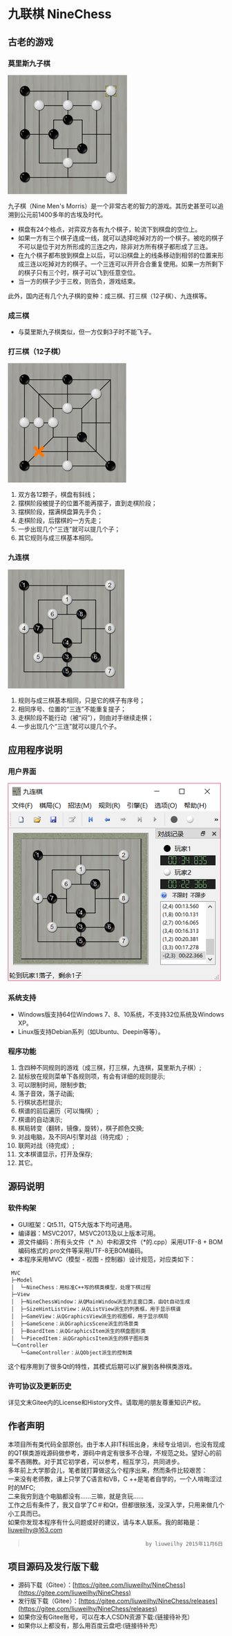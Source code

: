 # 九联棋 NineChess
## 古老的游戏
### 莫里斯九子棋
![莫里斯九子棋](./Wiki/莫里斯九子棋.PNG "Optional title")

九子棋（Nine Men's Morris）是一个非常古老的智力的游戏。其历史甚至可以追溯到公元前1400多年的古埃及时代。

+ 棋盘有24个格点，对弈双方各有九个棋子，轮流下到棋盘的空位上。
+ 如果一方有三个棋子连成一线，就可以选择吃掉对方的一个棋子。被吃的棋子不可以是位于对方所形成的三连之内，除非对方所有棋子都形成了三连。
+ 在九个棋子都布放到棋盘上以后，可以沿棋盘上的线条移动到相邻的位置来形成三连以吃掉对方的棋子。一个三连可以开开合合重复使用。如果一方所剩下的棋子只有三个时，棋子可以飞到任意空位。
+ 当一方的棋子少于三枚，则告负，游戏结束。

此外，国内还有几个九子棋的变种：成三棋、打三棋（12子棋）、九连棋等。

### 成三棋
+ 与莫里斯九子棋类似，但一方仅剩3子时不能飞子。

### 打三棋（12子棋）
![12子棋](./Wiki/12子棋.PNG "Optional title")

1. 双方各12颗子，棋盘有斜线；
2. 摆棋阶段被提子的位置不能再摆子，直到走棋阶段；
3. 摆棋阶段，摆满棋盘算先手负；
4. 走棋阶段，后摆棋的一方先走；
5. 一步出现几个“三连”就可以提几个子；
6. 其它规则与成三棋基本相同。

### 九连棋
![九连棋](./Wiki/九连棋.PNG "Optional title")

1. 规则与成三棋基本相同，只是它的棋子有序号；
2. 相同序号、位置的“三连”不能重复提子；
3. 走棋阶段不能行动（被“闷”），则由对手继续走棋；
4. 一步出现几个“三连”就可以提几个子。

## 应用程序说明
### 用户界面
![GUI](./Wiki/GUI.PNG "Optional title")

### 系统支持
+ Windows版支持64位Windows 7、8、10系统，不支持32位系统及Windows XP。
+ Linux版支持Debian系列（如Ubuntu、Deepin等等）。

### 程序功能
1. 含四种不同规则的游戏（成三棋，打三棋，九连棋，莫里斯九子棋）;
2. 鼠标放在规则菜单下各规则项，有会有详细的规则提示;
3. 可以限制时间，限制步数;
4. 落子音效，落子动画;
5. 行棋状态栏提示;
6. 棋谱的前后遍历（可以悔棋）;
7. 棋谱的自动演示;
8. 棋局转变（翻转，镜像，旋转），棋子颜色交换;
9. 对战电脑，及不同AI引擎对战（待完成）;
10. 联网对战（待完成）;
11. 文本棋谱显示，打开及保存;
12. 其它。

## 源码说明
### 软件构架
+ GUI框架：Qt5.11，QT5大版本下均可通用。
+ 编译器：MSVC2017，MSVC2013及以上版本可用。
+ 源文件编码：所有头文件（* .h）中和源文件（*的.cpp）采用UTF-8 + BOM编码格式的.pro文件等采用UTF-8无BOM编码。
+ 本程序采用MVC（模型 - 视图 - 控制器）设计规范，对应类如下：
```
 MVC
 ├─Model
 │  └─NineChess：用标准C++写的棋类模型，处理下棋过程
 ├─View
 │  ├─NineChessWindow：从QMainWindow派生的主窗口类，由Qt自动生成
 │  ├─SizeHintListView：从QListView派生的列表框，用于显示棋谱
 │  ├─GameView：从QGraphicsView派生的视图框，用于显示棋局
 │  ├─GameScene：从QGraphicsScene派生的场景类
 │  ├─BoardItem：从QGraphicsItem派生的棋盘图形类
 │  └─PiecedItem：从QGraphicsItem派生的棋子图形类
 └─Controller
    └─GameController：从QObject派生的控制类
```
这个程序用到了很多Qt的特性，其模式后期可以扩展到各种棋类游戏。

### 许可协议及更新历史
详见文末Gitee内的License和History文件。请取用的朋友尊重知识产权。

## 作者声明
本项目所有类代码全部原创。由于本人非IT科班出身，未经专业培训，也没有现成的QT棋类游戏源码做参考，源码中肯定有很多不合理，不规范之处。望好心的前辈不吝赐教。对于其它初学者，可以参考，相互学习，共同进步。  
多年前上大学那会儿，笔者就打算做这么个程序出来，然而条件比较艰苦：  
一来没有老师教，课上只学了Ç语言和VB，C ++是笔者自学的，一个人啃晦涩过时的MFC;  
二来我穷到连个电脑都没有......三嘛，就是贪玩......  
工作之后有条件了，我又自学了C＃和Qt，但都很肤浅，没深入学，只用来做几个小工具而已。  
如果你发现本程序有什么问题或好的建议，请与本人联系。我的邮箱是：liuweilhy@163.com  
>                                            by liuweilhy 2015年11月6日

## 项目源码及发行版下载
+ 源码下载（Gitee）：[https://gitee.com/liuweilhy/NineChess](https://gitee.com/liuweilhy/NineChess)
+ 发行版下载（Gitee）：[https://gitee.com/liuweilhy/NineChess/releases](https://gitee.com/liuweilhy/NineChess/releases)
+ 如果你没有Gitee账号，可以在本人CSDN资源下载:(链接待补充）
+ 如果你以上都没有，那么用百度云盘吧:(链接待补充）
